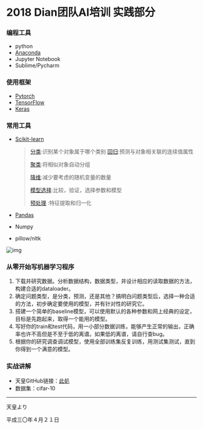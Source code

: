 # 2018 Dian团队AI培训 实践部分

### 编程工具

* python
* [Anaconda](https://www.anaconda.com)
* Jupyter Notebook
* Sublime/Pycharm



### 使用框架

* [Pytorch](http://pytorch.org)
* [TensorFlow](https://www.tensorflow.org)
* [Keras](https://keras.io)

### 常用工具

* [Scikit-learn](http://scikit-learn.org/)

  > [分类](http://sklearn.apachecn.org/cn/0.19.0/supervised_learning.html#supervised-learning):识别某个对象属于哪个类别
  > [回归](http://sklearn.apachecn.org/cn/0.19.0/supervised_learning.html#supervised-learning):预测与对象相关联的连续值属性
  >
  > [聚类](http://sklearn.apachecn.org/cn/0.19.0/modules/clustering.html#clustering):将相似对象自动分组
  >
  > [降维](http://sklearn.apachecn.org/cn/0.19.0/modules/decomposition.html#decompositions):减少要考虑的随机变量的数量
  >
  > [模型选择](http://sklearn.apachecn.org/cn/0.19.0/model_selection.html#model-selection):比较，验证，选择参数和模型
  >
  > [预处理](http://sklearn.apachecn.org/cn/0.19.0/modules/preprocessing.html#preprocessing) :特征提取和归一化

* [Pandas](http://pandas.pydata.org)

* Numpy

* pillow/nltk

![img](https://images0.cnblogs.com/blog2015/561813/201505/281120453768566.png)

### 从零开始写机器学习程序

1. 下载并研究数据。分析数据结构，数据类型，并设计相应的读取数据的方法，构建合适的dataloader。
2. 确定问题类型，是分类，预测，还是其他？搞明白问题类型后，选择一种合适的方法，初步确定要使用的模型，并有针对性的研究它。
3. 搭建一个简单的baseline模型，可以使用默认的各种参数和网上经典的设定，目标是先跑起来，取得一个能用的模型。
4. 写好你的train和test代码，用一小部分数据训练，能够产生正常的输出，正确率也许不高但是不至于低的离谱。如果低的离谱，请自行查bug。
5. 根据你的研究调查调试模型，使用全部训练集反复训练，用测试集测试，直到你得到一个满意的模型。

### 实战讲解

* 天皇GitHub链接：[此処](https://github.com/miracleyou/cs231n_assignment_HUST)
* 数据集：cifar-10



---

天皇より

平成三〇年４月２１日